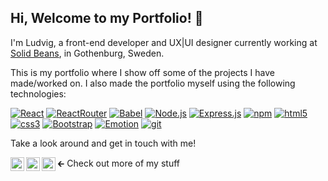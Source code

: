 ## Hi, Welcome to my Portfolio! 👋
I'm Ludvig, a front-end developer and UX|UI designer currently working at <a href="https://solidbeans.se/">Solid Beans</a>, in Gothenburg, Sweden.

This is my portfolio where I show off some of the projects I have made/worked on. I also made the portfolio myself using the following technologies:  

<p>
  <a href="https://reactjs.org/"><img alt="React" src="https://img.shields.io/badge/-React-45b8d8?style=flat-square&logo=react&logoColor=white" /></a>
  <a href="https://reactrouter.com/en/main"><img alt="ReactRouter" src="https://img.shields.io/badge/-ReactRouter-F44250?style=flat-square&logo=reactrouter&logoColor=white" /></a>
  <a href="https://babeljs.io/"><img alt="Babel" src="https://img.shields.io/badge/-Babel-F5DA55?style=flat-square&logo=babel&logoColor=black" /></a>
  <a href="https://nodejs.org/en/"><img alt="Node.js" src="https://img.shields.io/badge/-Node.js-43853d?style=flat-square&logo=Node.js&logoColor=white" /></a>
  <a href="https://expressjs.com/"><img alt="Express.js" src="https://img.shields.io/badge/-express.js-68A063?style=flat-square&logo=express&logoColor=white" /></a>
  <a href="https://www.npmjs.com/"><img alt="npm" src="https://img.shields.io/badge/-NPM-CB3837?style=flat-square&logo=npm&logoColor=white" /></a>
  <a href="https://developer.mozilla.org/en-US/docs/Glossary/HTML5"><img alt="html5" src="https://img.shields.io/badge/-HTML5-E34F26?style=flat-square&logo=html5&logoColor=white" /></a>
  <a href="https://www.tutorialrepublic.com/css-tutorial/"><img alt="css3" src="https://img.shields.io/badge/-CSS-264DE4?style=flat-square&logo=CSS3&logoColor=white" /></a>
  <a href="https://react-bootstrap.github.io/"><img alt="Bootstrap" src="https://img.shields.io/badge/-Bootstrap-8913FD?style=flat-square&logo=bootstrap&logoColor=white" /></a>
  <a href="https://emotion.sh/docs/introduction"><img alt="Emotion" src="https://img.shields.io/badge/-Emotion-D26AC2?style=flat-square" /></a>
  <a href="https://git-scm.com/"><img alt="git" src="https://img.shields.io/badge/-Git-F05032?style=flat-square&logo=git&logoColor=white" /></a>
</p>

Take a look around and get in touch with me!

<a href="https://www.linkedin.com/in/ludvig-andersson-la/">
  <img align="left" alt="Ludvig's LinkedIn" width="22px" src="https://raw.githubusercontent.com/peterthehan/peterthehan/master/assets/linkedin.svg" />
</a>
<a href="https://dribbble.com/Ludvig-Andersson/about">
  <img align="left" alt="Ludvig Andersson | Dribbble" width="22px" src="https://user-images.githubusercontent.com/119592482/208381423-e643c613-319e-4295-a717-8c6d73fef6b3.svg" />
</a>
<a href="https://github.com/Luddss">
  <img align="left" alt="Ludvig Andersson | Github" width="22px" src="https://user-images.githubusercontent.com/119592482/208386201-56c11c05-ef95-4595-9de8-119df1522377.svg" />
</a>
🡰 Check out more of my stuff
<br />
<br />




